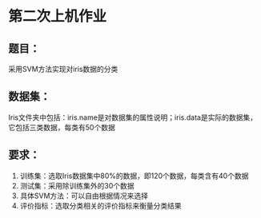 # 第二次上机作业

## 题目：

采用SVM方法实现对iris数据的分类

## 数据集：

Iris文件夹中包括：iris.name是对数据集的属性说明；iris.data是实际的数据集，它包括三类数据，每类有50个数据

## 要求：

1. 训练集：选取Iris数据集中80%的数据，即120个数据，每类含有40个数据
2. 测试集：采用除训练集外的30个数据
3. 具体SVM方法：可以自由根据情况来选择
4. 评价指标：选取分类相关的评价指标来衡量分类结果